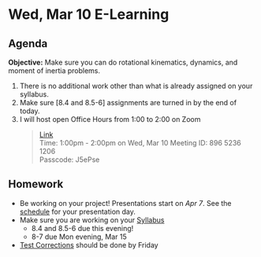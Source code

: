 Wed, Mar 10 E-Learning
==================  
  
Agenda  
---------  
**Objective:** Make sure you can do rotational kinematics, dynamics, and moment of inertia problems.

1. There is no additional work other than what is already assigned on your syllabus.
2. Make sure [8.4 and 8.5-6] assignments are turned in by the end of today.
3. I will host open Office Hours from 1:00 to 2:00 on Zoom
	> [Link](https://us02web.zoom.us/j/89652361206?pwd=L3ZYQzBGNitFK0J6K1M4Nk1iM1dYQT09)  
	> Time: 1:00pm - 2:00pm on Wed, Mar 10
	> Meeting ID: 896 5236 1206  
	> Passcode: J5ePse 

Homework   
-------------  
- Be working on your project! Presentations start on *Apr 7*.  See the [schedule][sched] for your presentation day.	
- Make sure you are working on your [Syllabus]
	- 8.4 and 8.5-6 due this evening!
	- 8-7 due Mon evening, Mar 15
- [Test Corrections][correct] should be done by Friday

[sched]: https://avoncsc-my.sharepoint.com/:x:/g/personal/zjrohrbach_avon-schools_org/EVMXHFfIjQJDml8sDSyMeYsBLcV4ZCg-pDrGaicpsu_iBQ?e=RfXTgy
[syllabus]: https://avon.schoology.com/course/2624603229/materials?f=369843178
[correct]: https://avon.schoology.com/assignment/4731439922/info
<!--stackedit_data:
eyJoaXN0b3J5IjpbNTY0MTcxNzEwLDY5NjkwMzkwOSwxNTU4Mj
E2MjUwLC0xNzkwMTYyNDM1LDQ5MTYxMzkwMiwzODAxMjQ4ODks
LTM0MDcwNjI3NywtMTYxNjA0NTI3NSw4NzgzMzg2MDYsLTE0Nz
g3MTQwNTksMTY2NjU5MTE5NSw2NTI4MTUzMzIsMzU3MzE1NDY5
LDE1NjgwNDYwODEsLTc1MTY0Nzc0OCwtMTg3NjQyMTc4OCwtMT
gxMTU2MTQxMCwtNzg2MjczMzY5LC0xOTc3NTg5MTE3LC0xMTY3
NDAxOTgxXX0=
-->